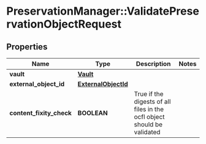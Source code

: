 # PreservationManager::ValidatePreservationObjectRequest

## Properties
Name | Type | Description | Notes
------------ | ------------- | ------------- | -------------
**vault** | [**Vault**](Vault.md) |  | 
**external_object_id** | [**ExternalObjectId**](ExternalObjectId.md) |  | 
**content_fixity_check** | **BOOLEAN** | True if the digests of all files in the ocfl object should be validated | 

